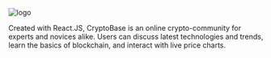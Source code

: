 ![logo](https://raw.githubusercontent.com/tmiess/Serious-Eats-Scraper/master/cryptobase_Wordmark.png)

Created with React.JS, CryptoBase is an online crypto-community for experts and novices alike. Users can discuss latest technologies and trends, learn the basics of blockchain, and interact with live price charts.

